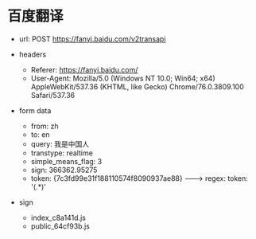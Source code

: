 # 百度翻译
* url: POST https://fanyi.baidu.com/v2transapi

* headers
    * Referer: https://fanyi.baidu.com/
    * User-Agent: Mozilla/5.0 (Windows NT 10.0; Win64; x64) AppleWebKit/537.36 (KHTML, like Gecko) Chrome/76.0.3809.100 Safari/537.36

* form data
    * from: zh
    * to: en
    * query: 我是中国人
    * transtype: realtime
    * simple_means_flag: 3
    * sign: 366362.95275
    * token: {7c3fd99e31f188110574f8090937ae88} ---> regex: token: '(.*)'
    
* sign
    * index_c8a141d.js
    * public_64cf93b.js
